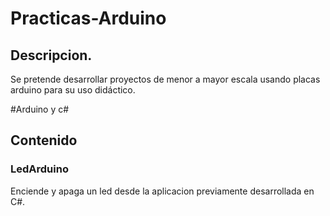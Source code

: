 # Practicas-Arduino
## Descripcion.
Se pretende desarrollar proyectos de menor a mayor escala usando placas arduino para su uso didáctico.

#Arduino y c#
## Contenido
### LedArduino
Enciende y apaga un led desde la aplicacion previamente desarrollada en C#.

